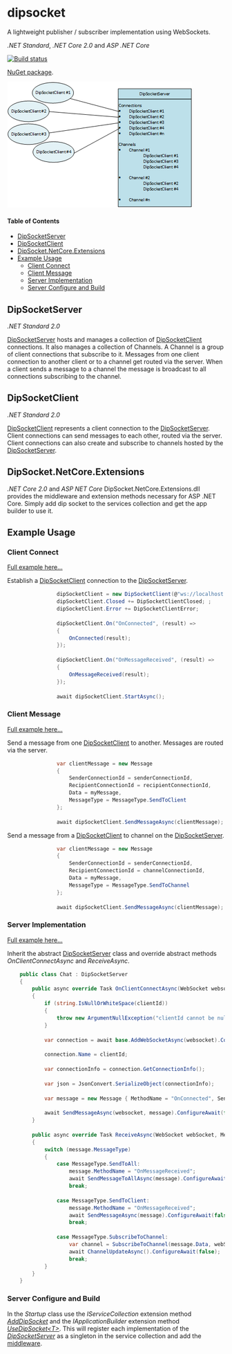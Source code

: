 # dipsocket

A lightweight publisher / subscriber implementation using WebSockets.

*.NET Standard*, *.NET Core 2.0* and *ASP .NET Core*

[![Build status](https://ci.appveyor.com/api/projects/status/2v4p02f4xrav4oeq?svg=true)](https://ci.appveyor.com/project/grantcolley/dipsocket)

[NuGet package](https://www.nuget.org/packages/DipSocket/).

![Alt text](/README-images/dipsocket.png?raw=true "DipSocket")

#### Table of Contents
* [DipSocketServer](#dipsocketserver)
* [DipSocketClient](#dipsocketclient)
* [DipSocket.NetCore.Extensions](#dipsocket-netcore-extensions)
* [Example Usage](#example-usage)
  * [Client Connect](#client-connect)
  * [Client Message](#client-message)
  * [Server Implementation](#server-implementation)
  * [Server Configure and Build](#server-configure-and-build)
  
## DipSocketServer
*.NET Standard 2.0*

[DipSocketServer](https://github.com/grantcolley/dipsocket/blob/master/src/DipSocket/Server/DipSocketServer.cs) hosts and manages a collection of [DipSocketClient](https://github.com/grantcolley/dipsocket/blob/master/src/DipSocket/Client/DipSocketClient.cs) connections. It also manages a collection of Channels. A Channel is a group of client connections that subscribe to it. Messages from one client connection to another client or to a channel get routed via the server. When a client sends a message to a channel the message is broadcast to all connections subscribing to the channel.

## DipSocketClient
*.NET Standard 2.0*

[DipSocketClient](https://github.com/grantcolley/dipsocket/blob/master/src/DipSocket/Client/DipSocketClient.cs) represents a client connection to the [DipSocketServer](https://github.com/grantcolley/dipsocket/blob/master/src/DipSocket/Server/DipSocketServer.cs). Client connections can send messages to each other, routed via the server. Client connections can also create and subscribe to channels hosted by the [DipSocketServer](https://github.com/grantcolley/dipsocket/blob/master/src/DipSocket/Server/DipSocketServer.cs).

## DipSocket.NetCore.Extensions
*.NET Core 2.0* and *ASP NET Core*
DipSocket.NetCore.Extensions.dll provides the middleware and extension methods necessary for ASP .NET Core. Simply add dip socket to the services collection and get the app builder to use it.

## Example Usage

### Client Connect
[Full example here...](https://github.com/grantcolley/dipsocket/blob/master/test/Client/ViewModel/ChatViewModel.cs)

Establish a [DipSocketClient](https://github.com/grantcolley/dipsocket/blob/master/src/DipSocket/Client/DipSocketClient.cs) connection to the [DipSocketServer](https://github.com/grantcolley/dipsocket/blob/master/src/DipSocket/Server/DipSocketServer.cs).
```C#
                dipSocketClient = new DipSocketClient(@"ws://localhost:6000/chat", "clientId");
                dipSocketClient.Closed += DipSocketClientClosed; ;
                dipSocketClient.Error += DipSocketClientError;

                dipSocketClient.On("OnConnected", (result) =>
                {
                    OnConnected(result);
                });

                dipSocketClient.On("OnMessageReceived", (result) =>
                {
                    OnMessageReceived(result);
                });

                await dipSocketClient.StartAsync();
```

### Client Message
[Full example here...](https://github.com/grantcolley/dipsocket/blob/master/test/Client/ViewModel/ChatViewModel.cs)

Send a message from one [DipSocketClient](https://github.com/grantcolley/dipsocket/blob/master/src/DipSocket/Client/DipSocketClient.cs) to another. Messages are routed via the server.
```C#
                var clientMessage = new Message
                {
                    SenderConnectionId = senderConnectionId,
                    RecipientConnectionId = recipientConnectionId,
                    Data = myMessage,
                    MessageType = MessageType.SendToClient
                };
                
                await dipSocketClient.SendMessageAsync(clientMessage);
```

Send a message from a [DipSocketClient](https://github.com/grantcolley/dipsocket/blob/master/src/DipSocket/Client/DipSocketClient.cs) to channel on the [DipSocketServer](https://github.com/grantcolley/dipsocket/blob/master/src/DipSocket/Server/DipSocketServer.cs).
```C#
                var clientMessage = new Message
                {
                    SenderConnectionId = senderConnectionId,
                    RecipientConnectionId = channelConnectionId,
                    Data = myMessage,
                    MessageType = MessageType.SendToChannel
                };
                
                await dipSocketClient.SendMessageAsync(clientMessage);
```

### Server Implementation
[Full example here...](https://github.com/grantcolley/dipsocket/blob/master/test/ChatServer/Chat.cs)

Inherit the abstract [DipSocketServer](https://github.com/grantcolley/dipsocket/blob/master/src/DipSocket/Server/DipSocketServer.cs) class and override abstract methods *OnClientConnectAsync* and *ReceiveAsync*.
```C#
    public class Chat : DipSocketServer
    {
        public async override Task OnClientConnectAsync(WebSocket websocket, string clientId)
        {
            if (string.IsNullOrWhiteSpace(clientId))
            {
                throw new ArgumentNullException("clientId cannot be null or empty.");
            }

            var connection = await base.AddWebSocketAsync(websocket).ConfigureAwait(false);

            connection.Name = clientId;

            var connectionInfo = connection.GetConnectionInfo();

            var json = JsonConvert.SerializeObject(connectionInfo);
            
            var message = new Message { MethodName = "OnConnected", SenderConnectionId = "Chat", Data = json };

            await SendMessageAsync(websocket, message).ConfigureAwait(false);
        }

        public async override Task ReceiveAsync(WebSocket webSocket, Message message)
        {
            switch (message.MessageType)
            {
                case MessageType.SendToAll:
                    message.MethodName = "OnMessageReceived";
                    await SendMessageToAllAsync(message).ConfigureAwait(false);
                    break;

                case MessageType.SendToClient:
                    message.MethodName = "OnMessageReceived";
                    await SendMessageAsync(message).ConfigureAwait(false);
                    break;

                case MessageType.SubscribeToChannel:
                    var channel = SubscribeToChannel(message.Data, webSocket);
                    await ChannelUpdateAsync().ConfigureAwait(false);
                    break;
            }
        }
    }
```

### Server Configure and Build
In the *Startup* class use the *IServiceCollection* extension method [*AddDipSocket*](https://github.com/grantcolley/dipsocket/blob/master/src/DipSocket.NetCore.Extensions/ServiceCollectionExtensions.cs) and the *IApplicationBuilder* extension method [*UseDipSocket\<T>*](https://github.com/grantcolley/dipsocket/blob/master/src/DipSocket.NetCore.Extensions/MiddlewareExtensions.cs). This will register each implementation of the *[DipSocketServer](https://github.com/grantcolley/dipsocket/blob/master/src/DipSocket/Server/DipSocketServer.cs)* as a singleton in the service collection and add the [middleware](https://github.com/grantcolley/dipsocket/blob/master/src/DipSocket.NetCore.Extensions/DipSocketMiddleware.cs).
 
```C#
```
